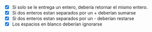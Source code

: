 ﻿- [x] Si solo se le entrega un entero, debería retornar el mismo entero.
- [x] Si dos enteros estan separados por un + deberían sumarse
- [x] Si dos enteros estan separados por un - deberían restarse
- [x] Los espacios en blanco deberían ignorarse